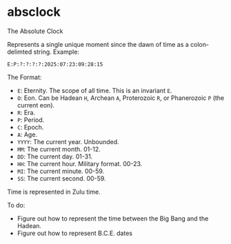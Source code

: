 # absclock
The Absolute Clock

Represents a single unique moment since the dawn of time as a colon-delimted string. Example:

`E:P:?:?:?:?:2025:07:23:09:28:15`

The Format:

* `E`: Eternity. The scope of all time. This is an invariant `E`.
* `O`: Eon. Can be Hadean `H`, Archean `A`, Proterozoic `R`, or Phanerozoic `P` (the current eon).
* `R`: Era.
* `P`: Period.
* `C`: Epoch.
* `A`: Age.
* `YYYY`: The current year. Unbounded.
* `MM`: The current month. 01-12.
* `DD`: The current day. 01-31.
* `HH`: The current hour. Military format. 00-23.
* `MI`: The current minute. 00-59.
* `SS`: The current second. 00-59.

Time is represented in Zulu time.

To do:
* Figure out how to represent the time between the Big Bang and the Hadean.
* Figure out how to represent B.C.E. dates

